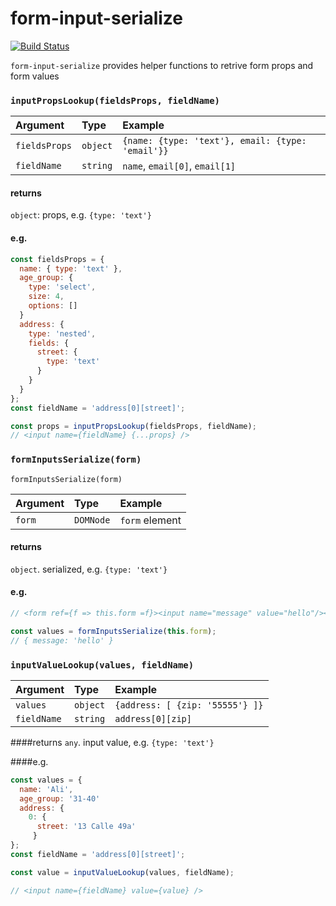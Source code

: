 # form-input-serialize

[![Build Status](https://travis-ci.org/blacktangent/react-layout-builder.svg?branch=master)](https://travis-ci.org/blacktangent/react-layout-builder)

`form-input-serialize` provides helper functions to retrive form props and form values

### `inputPropsLookup(fieldsProps, fieldName) `


Argument    | Type        | Example
:-----------| :-----------| :-----------
`fieldsProps`      | `object`      | `{name: {type: 'text'}, email: {type: 'email'}}`
`fieldName`   | `string`      | `name`, `email[0]`, `email[1]`

#### returns
`object`: props, e.g. `{type: 'text'}`

#### e.g.
```js
const fieldsProps = {
  name: { type: 'text' },
  age_group: {
    type: 'select',
    size: 4,
    options: []
  }
  address: {
    type: 'nested',
    fields: {
      street: {
        type: 'text'
      }
    }
  }  
};
const fieldName = 'address[0][street]';

const props = inputPropsLookup(fieldsProps, fieldName);
// <input name={fieldName} {...props} />
```

### `formInputsSerialize(form)`

    formInputsSerialize(form)  

Argument    | Type        | Example
:-----------| :-----------| :-----------
`form`      | `DOMNode`      | `form` element

#### returns
`object`. serialized, e.g. `{type: 'text'}`

#### e.g.
```js
// <form ref={f => this.form =f}><input name="message" value="hello"/></form>

const values = formInputsSerialize(this.form);
// { message: 'hello' }

```

### `inputValueLookup(values, fieldName) `

Argument    | Type        | Example
:-----------| :-----------| :-----------
`values`      | `object`      | `{address: [ {zip: '55555'} ]}`
`fieldName`   | `string`      | `address[0][zip]`

####returns
`any`. input value, e.g. `{type: 'text'}`

####e.g.
```js
const values = {
  name: 'Ali',
  age_group: '31-40'
  address: {
    0: {
      street: '13 Calle 49a'
     }
};
const fieldName = 'address[0][street]';

const value = inputValueLookup(values, fieldName);

// <input name={fieldName} value={value} />
```
